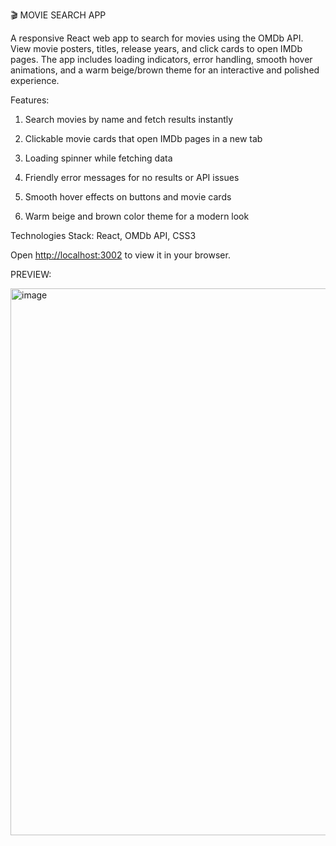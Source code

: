 🎬 MOVIE SEARCH APP

A responsive React web app to search for movies using the OMDb API. View movie posters, titles, release years, and click cards to open IMDb pages. The app includes loading indicators, error handling, smooth hover animations, and a warm beige/brown theme for an interactive and polished experience.

Features:

1. Search movies by name and fetch results instantly

2. Clickable movie cards that open IMDb pages in a new tab

3. Loading spinner while fetching data

4. Friendly error messages for no results or API issues

5. Smooth hover effects on buttons and movie cards

6. Warm beige and brown color theme for a modern look

Technologies Stack:
React, OMDb API, CSS3


Open [http://localhost:3002](http://localhost:3002) to view it in your browser.

PREVIEW:

<img width="1891" height="875" alt="image" src="https://github.com/user-attachments/assets/a38c9e6c-64a6-4a6a-a4b2-47b5157b5c7a" />


